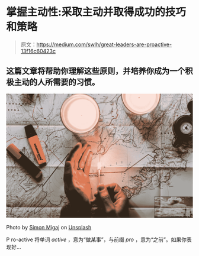 # 掌握主动性:采取主动并取得成功的技巧和策略

> 原文：<https://medium.com/swlh/great-leaders-are-proactive-13f16c60423c>

## 这篇文章将帮助你理解这些原则，并培养你成为一个积极主动的人所需要的习惯。

![](img/630d0a5f9efb211a0ac5ec318139fb42.png)

Photo by [Simon Migaj](https://unsplash.com/@simonmigaj?utm_source=unsplash&utm_medium=referral&utm_content=creditCopyText) on [Unsplash](https://unsplash.com/search/photos/plan?utm_source=unsplash&utm_medium=referral&utm_content=creditCopyText)

P ro-active 将单词 *active* ，意为“做某事”，与前缀 *pro* ，意为“之前”。如果你表现好…